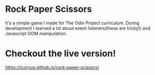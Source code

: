 # Rock Paper Scissors
It's a simple game I made for The Odin Project curriculum.
During development I learned a lot about event listeners(these are tricky!) and Javascript DOM manipulation.
# Checkout the live version!
https://icorvus.github.io/rock-paper-scissors/
